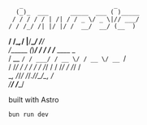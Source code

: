        _                         _      
      (_)_  ___      _____  ___ ( )_____
     / / / / / | /| / / _ \/ _ \|// ___/
    / / /_/ /| |/ |/ /  __/  __/ (__  ) 
 __/ /\__,_/ |__/____\________/ /____/  
/______ _(_)____/ / /_  / /___  ____ _  
  / __ `/ / ___/ / __ \/ / __ \/ __ `/  
 / /_/ / / /  / / /_/ / / /_/ / /_/ /   
 \__, /_/_/  /_/_.___/_/\____/\__, /    
/____/                       /____/     

built with Astro

`bun run dev`
